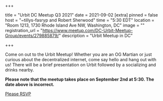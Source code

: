 +++

title = "Urbit DC Meetup Q3 2021"
date = 2021-09-02
[extra] 
pinned = false 
host = "~tillys-fasryp and Robert Sherwood"
time = "5:30 EDT" 
location = "Room 1213, 1730 Rhode Island Ave NW, Washington, DC" 
image = "" 
registration_url = "https://www.meetup.com/DC-Urbit-Meetup-Group/events/279885879/" 
description = "Urbit Meetup in DC" 

+++

Come on out to the Urbit Meetup! Whether you are an OG Martian or just curious about the decentralized internet, come say hello and hang out with us! There will be a brief presentation on Urbit followed by a socializing and drinks nearby.

**Please note that the meetup takes place on September 2nd at 5:30. The date above is incorrect.**

[Please RSVP](https://www.meetup.com/DC-Urbit-Meetup-Group/events/279885879/)
